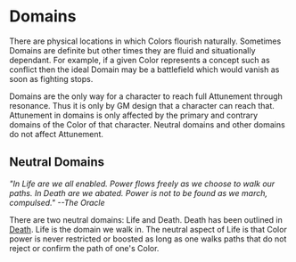 # Domains

There are physical locations in which Colors flourish naturally. Sometimes Domains are definite but other times they are fluid and situationally dependant. For example, if a given Color represents a concept such as conflict then the ideal Domain may be a battlefield which would vanish as soon as fighting stops.

Domains are the only way for a character to reach full Attunement through resonance. Thus it is only by GM design that a character can reach that. Attunement in domains is only affected by the primary and contrary domains of the Color of that character. Neutral domains and other domains do not affect Attunement.

## Neutral Domains
_"In Life are we all enabled. Power flows freely as we choose to walk our paths. In Death are we abated. Power is not to be found as we march, compulsed." --The Oracle_

There are two neutral domains: Life and Death. Death has been outlined in [Death](2diii_death.md). Life is the domain we walk in. The neutral aspect of Life is that Color power is never restricted or boosted as long as one walks paths that do not reject or confirm the path of one's Color.


